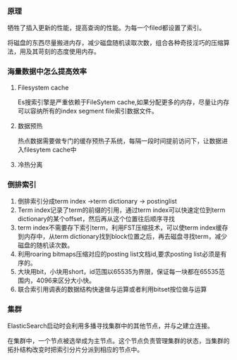 ### 原理

牺牲了插入更新的性能，提高查询的性能。为每一个filed都设置了索引。

将磁盘的东西尽量搬进内存，减少磁盘随机读取次数，组合各种奇技淫巧的压缩算法，用及其苛刻的态度使用内存。

### 海量数据中怎么提高效率

1. Filesystem cache

   Es搜索引擎是严重依赖于FileSytem cache,如果分配更多的内存，尽量让内存可以容纳所有的index segment file索引数据文件。

2. 数据预热

   热点数据需要做专门的缓存预热子系统，每隔一段时间提前访问下，让数据进入filesytem cache中

3. 冷热分离

   

### 倒排索引

1. 倒排索引分成term index ->term dictionary  -> postinglist
2. Term index记录了term的前缀的引用，通过term index可以快速定位到term dictionary的某个offset，然后再从这个位置往后顺序寻找
3. term index不需要存下索引term，利用FST压缩技术，可以使term index缓存到内存中，从term dictionary找到block位置之后，再去磁盘寻找term，减少磁盘的随机读次数。
4. 利用roaring bitmaps压缩对应的posting list文档id,要求posting list必须是有序的。
5. 大块用bit，小块用short，id范围以65535为界限，保证每一块都在65535范围内，4096来区分大小快。
6. 联合索引用调表的数据结构快速做与运算或者利用bitset按位做与运算



### 集群

ElasticSearch启动时会利用多播寻找集群中的其他节点，并与之建立连接。

在集群中，一个节点被选举成为主节点。这个节点负责管理集群的状态，当集群的拓扑结构改变时把索引分片分派到相应的节点中。



